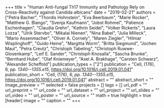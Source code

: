+++
title = "Human Anti-fungal Th17 Immunity and Pathology Rely on Cross-Reactivity against Candida albicans"
date = "2019-02-21"
authors = ["Petra Bacher", "Thordis Hohnstein", "Eva Beerbaum", "Marie Rocker", "Matthew G. Blango", "Svenja Kaufmann", "Jobst Rohmel", "Patience Eschenhagen", "Claudia Grehn", "Kathrin Seidel", "Volker Rickerts", "Laura Lozza", "Ulrik Stervbo", "Mikalai Nienen", "Nina Babel", "Julia Milleck", "Mario Assenmacher", "Oliver A. Cornely", "Maren Ziegler", "Hilmar Wisplinghoff", "Guido Heine", "Margitta Worm", "Britta Siegmund", "Jochen Maul", "Petra Creutz", "Christoph Tabeling", "Christoph Ruwwe-Glosenkamp", "Leif E. Sander", "Christoph Knosalla", "Sascha Brunke", "Bernhard Hube", "Olaf Kniemeyer", "Axel A. Brakhage", "Carsten Schwarz", "Alexander Scheffold"]
publication_types = ["2"]
publication = "Cell, (176), 6, _pp. 1340--1355.e15_, https://doi.org/10.1016/j.cell.2019.01.041"
publication_short = "Cell, (176), 6, _pp. 1340--1355.e15_, https://doi.org/10.1016/j.cell.2019.01.041"
abstract = ""
abstract_short = ""
image_preview = ""
selected = false
projects = []
tags = []
url_pdf = ""
url_preprint = ""
url_code = ""
url_dataset = ""
url_project = ""
url_slides = ""
url_video = ""
url_poster = ""
url_source = ""
math = true
highlight = true
[header]
image = ""
caption = ""
+++
